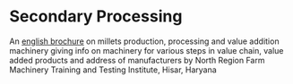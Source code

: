 # Secondary Processing

An [english brochure](https://farmech.gov.in/New\_Folder/BookletonMilletMachinery.pdf) on millets production, processing and value addition machinery giving info on machinery for various steps in value chain, value added products and address of manufacturers by North Region Farm Machinery Training and Testing Institute, Hisar, Haryana
